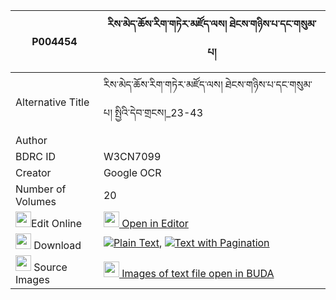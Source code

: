 |P004454|རིས་མེད་ཆོས་རིག་གཏེར་མཛོད་ལས། ཐེངས་གཉིས་པ་དང་གསུམ་པ། 
| --- | --- 
|Alternative Title |རིས་མེད་ཆོས་རིག་གཏེར་མཛོད་ལས། ཐེངས་གཉིས་པ་དང་གསུམ་པ། སྤྱིའི་དེབ་གྲངས།_23-43
|Author | 
|BDRC ID | W3CN7099
|Creator | Google OCR
|Number of Volumes| 20
|<img width="25" src="https://img.icons8.com/color/25/000000/edit-property.png">Edit Online| [<img width="25" src="https://avatars.githubusercontent.com/u/45091458?s=200&v=4"> Open in Editor](http://editor.openpecha.org/P004454)
|<img width="25" src="https://img.icons8.com/fluent/48/000000/download-2.png"/>  Download | [![](https://img.icons8.com/color/20/000000/txt.png)Plain Text](https://github.com/Openpecha/P004454/releases/download/v1/ri_me_cho_rik_terdzo_la_sa_ten_plain_P004454.zip), [![](https://img.icons8.com/color/20/000000/txt.png)Text with Pagination](https://github.com/Openpecha/P004454/releases/download/v1/ri_me_cho_rik_terdzo_la_sa_ten_pages_P004454.zip)
|<img width="25" src="https://img.icons8.com/plasticine/100/000000/pictures-folder.png"/>  Source Images | [<img width="25" src="https://library.bdrc.io/icons/BUDA-small.svg"> Images of text file open in BUDA](https://library.bdrc.io/show/bdr:W3CN7099)